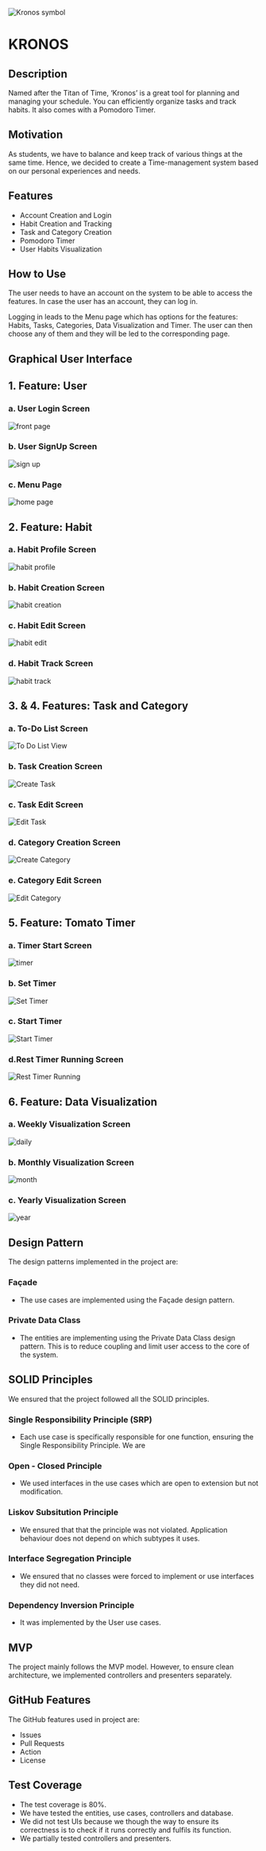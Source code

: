![Kronos symbol](https://github.com/CSC207-2022F-UofT/course-project-kronos/blob/f6298bc3154f68ab34dcfc386d1396e628936400/images/Kronos%20symbol.png)

# KRONOS

## Description

Named after the Titan of Time, ‘Kronos’ is a great tool for planning and managing your schedule. You can efficiently organize tasks and track habits. It also comes with a Pomodoro Timer. 

## Motivation

As students, we have to balance and keep track of various things at the same time. Hence, we decided to create a Time-management system based on our personal experiences and needs.

## Features

* Account Creation and Login 
* Habit Creation and Tracking
* Task and Category Creation
* Pomodoro Timer
* User Habits Visualization

## How to Use

The user needs to have an account on the system to be able to access the features. In case the user has an account, they can log in. 

Logging in leads to the Menu page which has options for the features: Habits, Tasks, Categories, Data Visualization and Timer. The user can then choose any of them and they will be led to the corresponding page. 

## Graphical User Interface

## 1. Feature: User

### a. User Login Screen

![front page](https://github.com/CSC207-2022F-UofT/course-project-kronos/blob/f6298bc3154f68ab34dcfc386d1396e628936400/images/front%20page.png)

### b. User SignUp Screen

![sign up](https://github.com/CSC207-2022F-UofT/course-project-kronos/blob/f6298bc3154f68ab34dcfc386d1396e628936400/images/sign%20up.png)

### c. Menu Page 

![home page](https://github.com/CSC207-2022F-UofT/course-project-kronos/blob/f6298bc3154f68ab34dcfc386d1396e628936400/images/home%20page.png)

## 2. Feature: Habit 

### a. Habit Profile Screen

![habit profile](https://github.com/CSC207-2022F-UofT/course-project-kronos/blob/f6298bc3154f68ab34dcfc386d1396e628936400/images/habit%20profile.png)

### b. Habit Creation Screen

![habit creation](https://github.com/CSC207-2022F-UofT/course-project-kronos/blob/f6298bc3154f68ab34dcfc386d1396e628936400/images/habit%20creation.png)

### c. Habit Edit Screen

![habit edit](https://github.com/CSC207-2022F-UofT/course-project-kronos/blob/f6298bc3154f68ab34dcfc386d1396e628936400/images/habit%20edit.png)

### d. Habit Track Screen

![habit track](https://github.com/CSC207-2022F-UofT/course-project-kronos/blob/f6298bc3154f68ab34dcfc386d1396e628936400/images/habit%20track.png)

## 3. & 4. Features: Task and Category

### a. To-Do List Screen

![To Do List View](https://github.com/CSC207-2022F-UofT/course-project-kronos/blob/ae6483423688069d61c519ea003976f8c854ddd4/images/To%20Do%20List%20View.png)

### b. Task Creation Screen

![Create Task](https://github.com/CSC207-2022F-UofT/course-project-kronos/blob/5ef5229683d19d9b79ba12673ee4f88616824c8e/images/Create%20Task.png)

### c. Task Edit Screen

![Edit Task](https://github.com/CSC207-2022F-UofT/course-project-kronos/blob/5ef5229683d19d9b79ba12673ee4f88616824c8e/images/Edit%20Task.png)

### d. Category Creation Screen

![Create Category](https://github.com/CSC207-2022F-UofT/course-project-kronos/blob/ae6483423688069d61c519ea003976f8c854ddd4/images/Create%20Category.png)

### e. Category Edit Screen

![Edit Category](https://github.com/CSC207-2022F-UofT/course-project-kronos/blob/ae6483423688069d61c519ea003976f8c854ddd4/images/Edit%20Category.png)

## 5. Feature: Tomato Timer

### a. Timer Start Screen

![timer](https://github.com/CSC207-2022F-UofT/course-project-kronos/blob/a13b4e3986e803484789f8d7ad0dbd99072cf8ae/images/timer.jpeg)

### b. Set Timer

![Set Timer](https://github.com/CSC207-2022F-UofT/course-project-kronos/blob/8639dab8f29bd8c686a6fd0298d1a77ab95a3121/images/Set%20Timer.png)

### c. Start Timer

![Start Timer](https://github.com/CSC207-2022F-UofT/course-project-kronos/blob/8639dab8f29bd8c686a6fd0298d1a77ab95a3121/images/Start%20Timer.png)

### d.Rest Timer Running Screen

![Rest Timer Running](https://github.com/CSC207-2022F-UofT/course-project-kronos/blob/8639dab8f29bd8c686a6fd0298d1a77ab95a3121/images/Rest%20Timer%20Running.png)


## 6. Feature: Data Visualization

### a. Weekly Visualization Screen

![daily](https://github.com/CSC207-2022F-UofT/course-project-kronos/blob/740abe32407bed3bce523c3c3f6c5bfae8baf3bb/images/daily.png)

### b. Monthly Visualization Screen

![month](https://github.com/CSC207-2022F-UofT/course-project-kronos/blob/740abe32407bed3bce523c3c3f6c5bfae8baf3bb/images/month.png)

### c. Yearly Visualization Screen

![year](https://github.com/CSC207-2022F-UofT/course-project-kronos/blob/740abe32407bed3bce523c3c3f6c5bfae8baf3bb/images/year.png)

## Design Pattern

The design patterns implemented in the project are:

### Façade 
- The use cases are implemented using the Façade design pattern. 

### Private Data Class
- The entities are implementing using the Private Data Class design pattern. This is to reduce coupling and limit user access to the core of the system.

## SOLID Principles

We ensured that the project followed all the SOLID principles. 

### Single Responsibility Principle (SRP) 
 - Each use case is specifically responsible for one function, ensuring the Single Responsibility Principle. We are 

### Open - Closed Principle 
  - We used interfaces in the use cases which are open to extension but not modification. 
  
### Liskov Subsitution Principle
 - We ensured that that the principle was not violated. Application behaviour does not depend on which subtypes it uses.

### Interface Segregation Principle
 - We ensured that no classes were forced to implement or use interfaces they did not need.
 
### Dependency Inversion Principle
 - It was implemented by the User use cases.

## MVP 

The project mainly follows the MVP model. However, to ensure clean architecture, we implemented controllers and presenters separately. 

## GitHub Features

The GitHub features used in project are:

- Issues
- Pull Requests
- Action
- License

## Test Coverage

- The test coverage is 80%. 
- We have tested the entities, use cases, controllers and database.
- We did not test UIs because we though the way to ensure its correctness is to check if it runs correctly and fulfils its function.
- We partially tested controllers and presenters.





